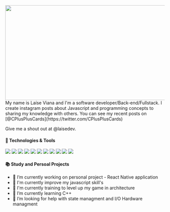 <img src="https://raw.githubusercontent.com/laisevn/laisevn/master/Sakura_Nene_CPP_Fullface.png" width="647" height="300" />
My name is Laíse Viana and I'm a software developer/Back-end/Fullstack. 
I create instagram posts about Javascript and programming concepts to sharing my knowledge  with others.
You can see my recent posts on [@CPlusPlusCards](https://twitter.com/CPlusPlusCards) 
 
Give me a shout out at @laisedev.

 
 #### 🔧 Technologies & Tools
![](https://img.shields.io/badge/OS-Linux-informational?style=flat&logo=linux&logoColor=white&color=2bbc8a)
![](https://img.shields.io/badge/Code-Ruby-informational?style=flat&logo=ruby&logoColor=white&color=2bbc8a)
![](https://img.shields.io/badge/Code-Javascript-informational?style=flat&logo=javascript&logoColor=white&color=2bbc8a)
![](https://img.shields.io/badge/Code-Typescript-informational?style=flat&logo=typescript&logoColor=white&color=2bbc8a)
![](https://img.shields.io/badge/Code-Reacjs-informational?style=flat&logo=react&logoColor=white&color=2bbc8a)
![](https://img.shields.io/badge/Code-PHP-informational?style=flat&logo=php&logoColor=white&color=2bbc8a)
![](https://img.shields.io/badge/Tools-Docker-informational?style=flat&logo=docker&logoColor=white&color=2bbc8a)
![](https://img.shields.io/badge/Tools-PostgreSQL-informational?style=flat&logo=postgresql&logoColor=white&color=2bbc8a)
![](https://img.shields.io/badge/Shell-Bash-informational?style=flat&logo=shell&logoColor=white&color=2bbc8a)
![](https://img.shields.io/badge/Tools-MongoDB-informational?style=flat&logo=mongodb&logoColor=white&color=2bbc8a)
![](https://img.shields.io/badge/Cloud-Heroku-informational?style=flat&logo=heroku&logoColor=white&color=2bbc8a)

#### 📚 Study and Persoal Projects
 - 🔭 I’m currently working on personal project - React Native application
 - 🌱 I'm currently improve my javascript skill's
 - 🌱 I'm currently training to level up my game in architecture
 - 🌱 I’m currently learning C++
 - 🤔 I’m looking for help with  state managment and  I/O Hardware managment 

